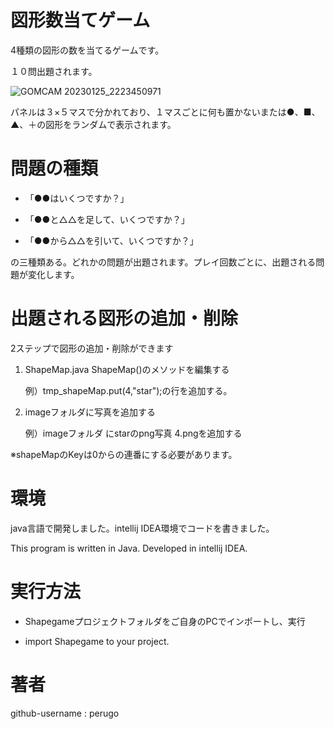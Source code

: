# 図形数当てゲーム

4種類の図形の数を当てるゲームです。

１０問出題されます。

![GOMCAM 20230125_2223450971](https://user-images.githubusercontent.com/34999008/214575788-11b729b8-530d-4282-b96b-d57b21ec4ce5.gif)


パネルは３×５マスで分かれており、１マスごとに何も置かないまたは●、■、▲、＋の図形をランダムで表示されます。


# 問題の種類

- 「●●はいくつですか？」 

- 「●●と△△を足して、いくつですか？」 

- 「●●から△△を引いて、いくつですか？」 

の三種類ある。どれかの問題が出題されます。プレイ回数ごとに、出題される問題が変化します。

# 出題される図形の追加・削除

2ステップで図形の追加・削除ができます

1. ShapeMap.java  ShapeMap()のメソッドを編集する

   例）tmp_shapeMap.put(4,"star");の行を追加する。


2. imageフォルダに写真を追加する

   例）imageフォルダ にstarのpng写真 4.pngを追加する

※shapeMapのKeyは0からの連番にする必要があります。

# 環境

java言語で開発しました。intellij IDEA環境でコードを書きました。

This program is written in Java. Developed in intellij IDEA.

# 実行方法

 - Shapegameプロジェクトフォルダをご自身のPCでインポートし、実行

 - import Shapegame to your project.
 
# 著者

github-username : perugo
